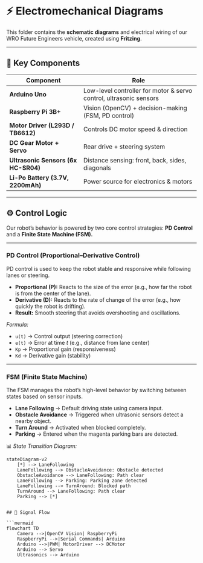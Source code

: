 # ⚡ Electromechanical Diagrams

This folder contains the **schematic diagrams** and electrical wiring of our WRO Future Engineers vehicle, created using **Fritzing**.

---

## 🔑 Key Components

| Component | Role |
|-----------|------|
| **Arduino Uno** | Low-level controller for motor & servo control, ultrasonic sensors |
| **Raspberry Pi 3B+** | Vision (OpenCV) + decision-making (FSM, PD control) |
| **Motor Driver (L293D / TB6612)** | Controls DC motor speed & direction |
| **DC Gear Motor + Servo** | Rear drive + steering system |
| **Ultrasonic Sensors (6x HC-SR04)** | Distance sensing: front, back, sides, diagonals |
| **Li-Po Battery (3.7V, 2200mAh)** | Power source for electronics & motors |

---

## ⚙️ Control Logic

Our robot’s behavior is powered by two core control strategies: **PD Control** and a **Finite State Machine (FSM).**

---

### PD Control (Proportional–Derivative Control)
PD control is used to keep the robot stable and responsive while following lanes or steering.

- **Proportional (P):** Reacts to the size of the error (e.g., how far the robot is from the center of the lane).  
- **Derivative (D):** Reacts to the rate of change of the error (e.g., how quickly the robot is drifting).  
- **Result:** Smooth steering that avoids overshooting and oscillations.

 *Formula:*  
  
- `u(t)` → Control output (steering correction)  
- `e(t)` → Error at time *t* (e.g., distance from lane center)  
- `Kp` → Proportional gain (responsiveness)  
- `Kd` → Derivative gain (stability)  

---

### FSM (Finite State Machine)
The FSM manages the robot’s high-level behavior by switching between states based on sensor inputs.

- **Lane Following** → Default driving state using camera input.  
- **Obstacle Avoidance** → Triggered when ultrasonic sensors detect a nearby object.  
- **Turn Around** → Activated when blocked completely.  
- **Parking** → Entered when the magenta parking bars are detected.  

📊 *State Transition Diagram:*

```mermaid
stateDiagram-v2
    [*] --> LaneFollowing
    LaneFollowing --> ObstacleAvoidance: Obstacle detected
    ObstacleAvoidance --> LaneFollowing: Path clear
    LaneFollowing --> Parking: Parking zone detected
    LaneFollowing --> TurnAround: Blocked path
    TurnAround --> LaneFollowing: Path clear
    Parking --> [*]


## 🔄 Signal Flow

```mermaid
flowchart TD
    Camera -->|OpenCV Vision| RaspberryPi
    RaspberryPi -->|Serial Commands| Arduino
    Arduino -->|PWM| MotorDriver --> DCMotor
    Arduino --> Servo
    Ultrasonics --> Arduino

